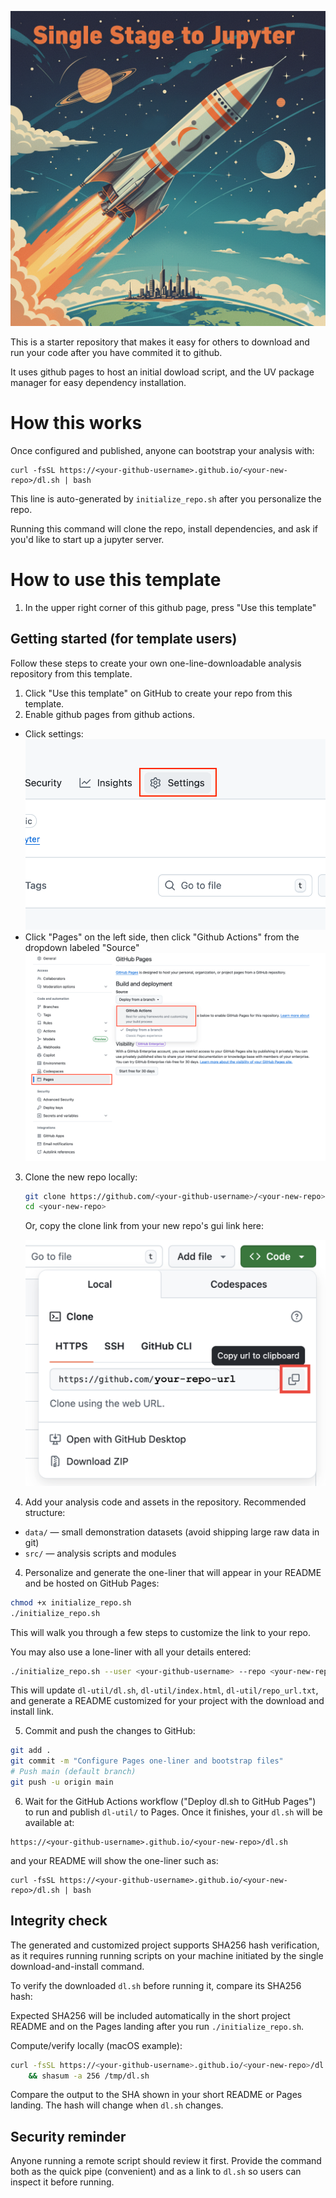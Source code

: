 ![single-stage](./dl-util/template_images/single-stage.png)

This is a starter repository that makes it easy for others to download and run your code after you have commited it to github.

It uses github pages to host an initial dowload script, and the UV package manager for easy dependency installation.

# How this works

<!-- QUICK_INSTALL_START -->

Once configured and published, anyone can bootstrap your analysis with:

    curl -fsSL https://<your-github-username>.github.io/<your-new-repo>/dl.sh | bash

This line is auto-generated by `initialize_repo.sh` after you personalize the repo.

Running this command will clone the repo, install dependencies, and ask if you'd like to start up a jupyter server.

<!-- QUICK_INSTALL_END -->

# How to use this template

1. In the upper right corner of this github page, press "Use this template"

## Getting started (for template users)

Follow these steps to create your own one-line-downloadable analysis repository from this template.

1. Click "Use this template" on GitHub to create your repo from this template.
2. Enable github pages from github actions.

- Click settings:![settings](./dl-util/template_images/settings.png)
- Click "Pages" on the left side, then click "Github Actions" from the dropdown labeled "Source" ![actions](./dl-util/template_images/actions.png)

3. Clone the new repo locally:

   ```zsh
   git clone https://github.com/<your-github-username>/<your-new-repo>.git
   cd <your-new-repo>
   ```

   Or, copy the clone link from your new repo's gui link here:

   ![link](./dl-util/template_images/repo-link.png)

4. Add your analysis code and assets in the repository. Recommended structure:

- `data/` — small demonstration datasets (avoid shipping large raw data in git)
- `src/` — analysis scripts and modules

4. Personalize and generate the one-liner that will appear in your README and be hosted on GitHub Pages:

```zsh
chmod +x initialize_repo.sh
./initialize_repo.sh
```

This will walk you through a few steps to customize the link to your repo.

You may also use a lone-liner with all your details entered:

```zsh
./initialize_repo.sh --user <your-github-username> --repo <your-new-repo> [--domain your.custom.domain] --yes
```

This will update `dl-util/dl.sh`, `dl-util/index.html`, `dl-util/repo_url.txt`, and generate a README customized for your project with the download and install link.

5. Commit and push the changes to GitHub:

```zsh
git add .
git commit -m "Configure Pages one-liner and bootstrap files"
# Push main (default branch)
git push -u origin main
```

6. Wait for the GitHub Actions workflow ("Deploy dl.sh to GitHub Pages") to run and publish `dl-util/` to Pages. Once it finishes, your `dl.sh` will be available at:

```
https://<your-github-username>.github.io/<your-new-repo>/dl.sh
```

and your README will show the one-liner such as:

```
curl -fsSL https://<your-github-username>.github.io/<your-new-repo>/dl.sh | bash
```

## Integrity check

The generated and customized project supports SHA256 hash verification, as it requires running running scripts on your machine initiated by the single download-and-install command.

To verify the downloaded `dl.sh` before running it, compare its SHA256 hash:

Expected SHA256 will be included automatically in the short project README and on the Pages landing after you run `./initialize_repo.sh`.

Compute/verify locally (macOS example):

```zsh
curl -fsSL https://<your-github-username>.github.io/<your-new-repo>/dl.sh -o /tmp/dl.sh \
    && shasum -a 256 /tmp/dl.sh
```

Compare the output to the SHA shown in your short README or Pages landing. The hash will change when `dl.sh` changes.

## Security reminder

Anyone running a remote script should review it first. Provide the command both as the quick pipe (convenient) and as a link to `dl.sh` so users can inspect it before running.
